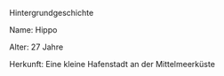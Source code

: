 Hintergrundgeschichte

Name: Hippo 

Alter: 27 Jahre

Herkunft: Eine kleine Hafenstadt an der Mittelmeerküste
